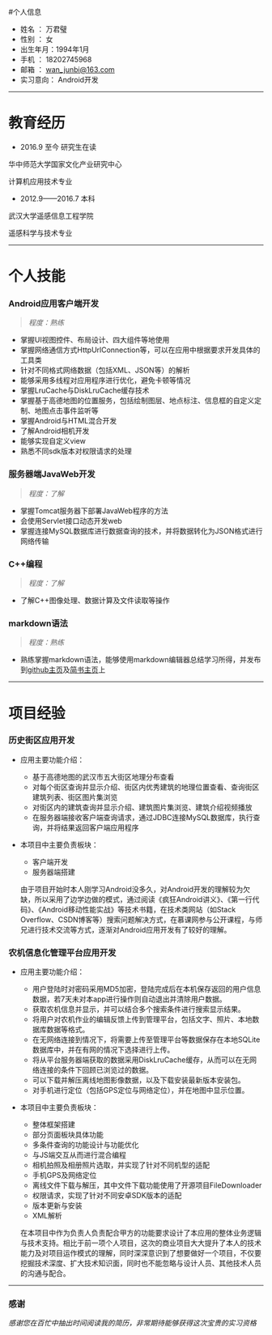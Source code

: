 #个人信息

* 姓名   ： 万君璧
* 性别   ： 女
* 出生年月：1994年1月
* 手机   ： 18202745968
* 邮箱   ： wan_junbi@163.com
* 实习意向： Android开发

---

# 教育经历

* 2016.9 至今 研究生在读
 
 华中师范大学国家文化产业研究中心
 
 计算机应用技术专业

* 2012.9——2016.7 本科

 武汉大学遥感信息工程学院 
 
 遥感科学与技术专业

---

# 个人技能

### Android应用客户端开发

> *程度：熟练*

* 掌握UI视图控件、布局设计、四大组件等地使用
* 掌握网络通信方式HttpUrlConnection等，可以在应用中根据要求开发具体的工具类
* 针对不同格式网络数据（包括XML、JSON等）的解析
* 能够采用多线程对应用程序进行优化，避免卡顿等情况
* 掌握LruCache与DiskLruCache缓存技术
* 掌握基于高德地图的位置服务，包括绘制图层、地点标注、信息框的自定义定制、地图点击事件监听等
* 掌握Android与HTML混合开发
* 了解Android相机开发
* 能够实现自定义view
* 熟悉不同sdk版本对权限请求的处理


### 服务器端JavaWeb开发

> *程度：了解*

* 掌握Tomcat服务器下部署JavaWeb程序的方法
* 会使用Servlet接口动态开发web
* 掌握连接MySQL数据库进行数据查询的技术，并将数据转化为JSON格式进行网络传输

### C++编程

> *程度：了解*

* 了解C++图像处理、数据计算及文件读取等操作

### markdown语法

> *程度：熟练*

* 熟练掌握markdown语法，能够使用markdown编辑器总结学习所得，并发布到[github主页](https://github.com/wanbiubiu/wanbiubiu.github.io)及[简书主页](https://www.jianshu.com/u/30baeeafab31)上

---

# 项目经验

### 历史街区应用开发

* 应用主要功能介绍：
	* 基于高德地图的武汉市五大街区地理分布查看
	* 对每个街区查询并显示介绍、街区内优秀建筑的地理位置查看、查询街区建筑列表、街区图片集浏览
	* 对街区内的建筑查询并显示介绍、建筑图片集浏览、建筑介绍视频播放
	* 在服务器端接收客户端查询请求，通过JDBC连接MySQL数据库，执行查询，并将结果返回客户端应用程序
	
* 本项目中主要负责板块：
	* 客户端开发
	* 服务器端搭建
	
	由于项目开始时本人刚学习Android没多久，对Android开发的理解较为欠缺，所以采用了边学边做的模式，通过阅读《疯狂Android讲义》、《第一行代码》、《Android移动性能实战》等技术书籍，在技术类网站（如Stack Overflow、CSDN博客等）搜索问题解决方式，在慕课网参与公开课程，与师兄进行技术交流等方式，逐渐对Android应用开发有了较好的理解。

### 农机信息化管理平台应用开发

* 应用主要功能介绍：
	* 用户登陆时对密码采用MD5加密，登陆完成后在本机保存返回的用户信息数据，若7天未对本app进行操作则自动退出并清除用户数据。
	* 获取农机信息并显示，并可以结合多个搜索条件进行搜索显示结果。
	* 将用户对农机作业的编辑反馈上传到管理平台，包括文字、照片、本地数据库数据等格式。
	* 在无网络连接到情况下，将需要上传至管理平台等数据保存在本地SQLite数据库中，并在有网的情况下选择进行上传。
	* 将从平台服务器端获取的数据采用DiskLruCache缓存，从而可以在无网络连接的条件下回顾已浏览过的数据。
	* 可以下载并解压离线地图影像数据，以及下载安装最新版本安装包。
	* 对手机进行定位（包括GPS定位与网络定位），并在地图中显示位置。
* 本项目中主要负责板块：
	* 整体框架搭建
	* 部分页面板块具体功能		
	* 多条件查询的功能设计与功能优化
	* 与JS端交互从而进行混合编程
	* 相机拍照及相册照片选取，并实现了针对不同机型的适配
	* 手机GPS及网络定位
	* 离线文件下载与解压，其中文件下载功能使用了开源项目FileDownloader
	* 权限请求，实现了针对不同安卓SDK版本的适配
	* 版本更新与安装
	* XML解析

	在本项目中作为负责人负责配合甲方的功能要求设计了本应用的整体业务逻辑与技术支持。相比于前一项个人项目，这次的商业项目大大提升了本人的技术能力及对项目运作模式的理解，同时深深意识到了想要做好一个项目，不仅要挖掘技术深度、扩大技术知识面，同时也不能忽略与设计人员、其他技术人员的沟通与配合。
	
---

### 感谢

*感谢您在百忙中抽出时间阅读我的简历，非常期待能够获得这次宝贵的实习资格*